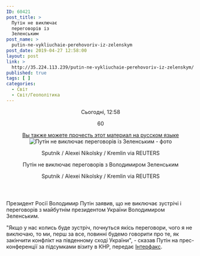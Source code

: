 ```yaml
---
ID: 60421
post_title: >
  Путін не виключає
  переговорів із
  Зеленським
post_name: >
  putin-ne-vykliuchaie-perehovoriv-iz-zelenskym
post_date: 2019-04-27 12:58:00
layout: post
link: >
  http://35.224.113.239/putin-ne-vykliuchaie-perehovoriv-iz-zelenskym/
published: true
tags: [ ]
categories:
  - Світ
  - Світ/Геополітика
---
```

<header class="article__content__head" readability="21.409756097561"><div class="article__content__head__text"> <div class="article__head__additional">
<p>Сьогодні, 12:58</p>
<p><span class="view_number">60</span></p>
<div class="article__head__additional_switch-lang"><a href="https://nv.ua/world/geopolitics/putin-ne-isklyuchaet-peregovorov-s-zelenskim-50018999.html?prefer_lang=ru">Вы также можете прочесть этот материал на русском языке</a></div> </div>
</div>
<div readability="7"><img src="https://images.weserv.nl/?url=https://nv.ua/system/Article/posters/002/036/253/900x450/2f034dadee8eae1d9810753a1d424b1f.jpeg&amp;q=75&amp;stamp=20190427125212" alt="Путін не виключає переговорів із Зеленським - фото"><p class="article__content__head_img-image_copyright article__content__head_img-image_copyright__mobile visible-xs">Sputnik / Alexei Nikolsky / Kremlin via REUTERS</p>
</div>
<div class="article__content__head_img-info" readability="35">
<p class="article__content__head_img-caption">Путін не виключає переговорів з Володимиром Зеленським</p>
<p class="article__content__head_img-image_copyright hidden-xs">Sputnik / Alexei Nikolsky / Kremlin via REUTERS</p>
</div>
</header><div class="subtitle" readability="10">
<p>Президент Росії Володимир Путін заявив, що не виключає зустрічі і переговорів з майбутнім президентом України Володимиром Зеленським.</p>
</div>
<p dir="ltr">"Якщо у нас колись буде зустріч, почнуться якісь переговори, чого я не виключаю, то ми, перш за все, повинні будемо говорити про те, як закінчити конфлікт на південному сході України", - сказав Путін на прес-конференції за підсумками візиту в КНР, передає <a href="https://interfax.com.ua/news/political/584490.html" target="_blank" rel="noopener noreferrer">Інтерфакс</a>.</p> 